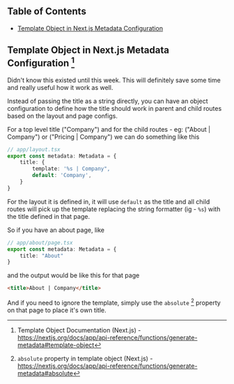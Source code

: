 ## Table of Contents

- [Template Object in Next.js Metadata Configuration](#template-object-in-nextjs-metadata-configuration-1)

## Template Object in Next.js Metadata Configuration [^1]

Didn't know this existed until this week. This will definitely save some time and really useful how it work as well. 

Instead of passing the title as a string directly, you can have an object configuration to define how the title should work in parent and child routes based on the layout and page configs. 

For a top level title ("Company") and for the child routes - eg: ("About | Company") or ("Pricing | Company") we can do something like this

```ts
// app/layout.tsx
export const metadata: Metadata = {
    title: {
        template: '%s | Company",
        default: 'Company',
    }
}
```

For the layout it is defined in, it will use `default` as the title and all child routes will pick up the template replacing the string formatter (ig - `%s`) with the title defined in that page.

So if you have an about page, like

```ts
// app/about/page.tsx
export const metadata: Metadata = {
    title: "About"
}
```

and the output would be like this for that page

```html
<title>About | Company</title>
```

And if you need to ignore the template, simply use the `absolute` [^2] property on that page to place it's own title.

[^1]: Template Object Documentation (Next.js) - https://nextjs.org/docs/app/api-reference/functions/generate-metadata#template-object
[^2]: `absolute` property in template object (Next.js) - https://nextjs.org/docs/app/api-reference/functions/generate-metadata#absolute

